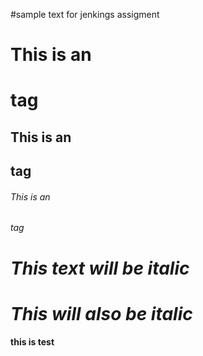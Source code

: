 #sample text for jenkings assigment

# This is an <h1> tag
## This is an <h2> tag
###### This is an <h6> tag

# *This text will be italic*
# _This will also be italic_

#### this is test
